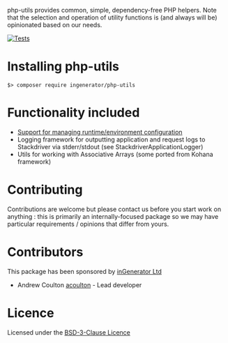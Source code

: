 php-utils provides common, simple, dependency-free PHP helpers. Note that the selection and operation of utility functions is (and always will be) opinionated based on our needs.

[![Tests](https://github.com/ingenerator/php-utils/workflows/Run%20tests/badge.svg)](https://github.com/ingenerator/php-utils/actions)


# Installing php-utils

`$> composer require ingenerator/php-utils`

# Functionality included

* [Support for managing runtime/environment configuration](docs/managing_runtime_config.md)
* Logging framework for outputting application and request logs to Stackdriver via stderr/stdout (see 
  StackdriverApplicationLogger)
* Utils for working with Associative Arrays (some ported from Kohana framework)

# Contributing

Contributions are welcome but please contact us before you start work on anything :
this is primarily an internally-focused package so we may have particular requirements
/ opinions that differ from yours. 

# Contributors

This package has been sponsored by [inGenerator Ltd](http://www.ingenerator.com)

* Andrew Coulton [acoulton](https://github.com/acoulton) - Lead developer

# Licence

Licensed under the [BSD-3-Clause Licence](LICENSE)
